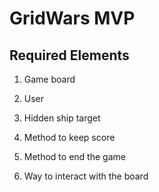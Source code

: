# GridWars MVP

## Required Elements

1. Game board

2. User

3. Hidden ship target

4. Method to keep score

5. Method to end the game

6. Way to interact with the board
